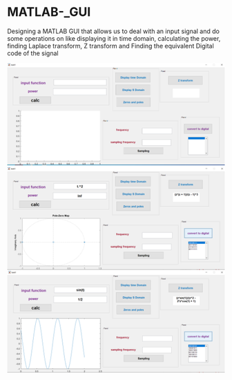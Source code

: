 # MATLAB-_GUI
Designing a MATLAB GUI that allows us to deal with an input signal and do some operations on like displaying it in time domain, calculating the power, finding Laplace transform, Z transform and Finding the equivalent Digital code of the signal   



<img src="Screenshot/Screenshot-1.png">


<img src="Screenshot/Screenshot-2.png">


<img src="Screenshot/Screenshot-3.png">

